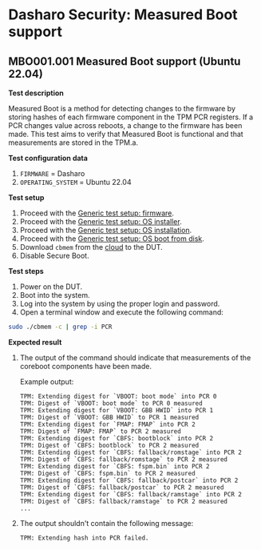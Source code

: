 # Dasharo Security: Measured Boot support

## MBO001.001 Measured Boot support (Ubuntu 22.04)

**Test description**

Measured Boot is a method for detecting changes to the firmware by storing
hashes of each firmware component in the TPM PCR registers. If a PCR changes
value across reboots, a change to the firmware has been made. This test aims to
verify that Measured Boot is functional and that measurements are stored in the
TPM.a.

**Test configuration data**

1. `FIRMWARE` = Dasharo
1. `OPERATING_SYSTEM` = Ubuntu 22.04

**Test setup**

1. Proceed with the
    [Generic test setup: firmware](../../generic-test-setup/#firmware).
1. Proceed with the
    [Generic test setup: OS installer](../../generic-test-setup/#os-installer).
1. Proceed with the
    [Generic test setup: OS installation](../../generic-test-setup/#os-installation).
1. Proceed with the
    [Generic test setup: OS boot from disk](../../generic-test-setup/#os-boot-from-disk).
1. Download `cbmem` from the
    [cloud](https://cloud.3mdeb.com/index.php/s/zTqkJQdNtJDo5Nd) to the DUT.
1. Disable Secure Boot.

**Test steps**

1. Power on the DUT.
1. Boot into the system.
1. Log into the system by using the proper login and password.
1. Open a terminal window and execute the following command:

```bash
sudo ./cbmem -c | grep -i PCR
```

**Expected result**

1. The output of the command should indicate that measurements of the coreboot
    components have been made.

    Example output:

    ```text
    TPM: Extending digest for `VBOOT: boot mode` into PCR 0
    TPM: Digest of `VBOOT: boot mode` to PCR 0 measured
    TPM: Extending digest for `VBOOT: GBB HWID` into PCR 1
    TPM: Digest of `VBOOT: GBB HWID` to PCR 1 measured
    TPM: Extending digest for `FMAP: FMAP` into PCR 2
    TPM: Digest of `FMAP: FMAP` to PCR 2 measured
    TPM: Extending digest for `CBFS: bootblock` into PCR 2
    TPM: Digest of `CBFS: bootblock` to PCR 2 measured
    TPM: Extending digest for `CBFS: fallback/romstage` into PCR 2
    TPM: Digest of `CBFS: fallback/romstage` to PCR 2 measured
    TPM: Extending digest for `CBFS: fspm.bin` into PCR 2
    TPM: Digest of `CBFS: fspm.bin` to PCR 2 measured
    TPM: Extending digest for `CBFS: fallback/postcar` into PCR 2
    TPM: Digest of `CBFS: fallback/postcar` to PCR 2 measured
    TPM: Extending digest for `CBFS: fallback/ramstage` into PCR 2
    TPM: Digest of `CBFS: fallback/ramstage` to PCR 2 measured
    ...
    ```

1. The output shouldn't contain the following message:

    ```text
    TPM: Extending hash into PCR failed.
    ```
